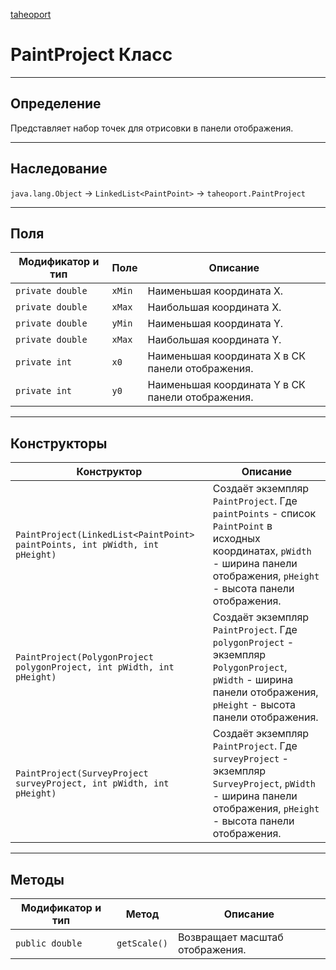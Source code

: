 
[taheoport](https://github.com/AndrewNizovkin/Taheoport/blob/main/README.md)

# PaintProject Класс

---

## Определение

Представляет набор точек для отрисовки в панели отображения. 

---

## Наследование

`java.lang.Object` -> `LinkedList<PaintPoint>` -> `taheoport.PaintProject`

---

## Поля

Модификатор и тип | Поле | Описание
--- | ---|---
`private double` | `xMin` | Наименьшая координата X.
`private double` | `xMax` | Наибольшая координата X.
`private double` | `yMin` | Наименьшая координата Y.
`private double` | `xMax` | Наибольшая координата Y.
`private int` | `x0` | Наименьшая координата X в СК панели отображения.
`private int` | `y0` | Наименьшая координата Y в СК панели отображения.

---

## Конструкторы

Конструктор | Описание
--- | ---
`PaintProject(LinkedList<PaintPoint> paintPoints, int pWidth, int pHeight)` | Создаёт экземпляр `PaintProject`. Где `paintPoints` - список `PaintPoint` в исходных координатах, `pWidth` - ширина панели отображения, `pHeight` - высота панели отображения.
`PaintProject(PolygonProject polygonProject, int pWidth, int pHeight)` | Создаёт экземпляр `PaintProject`. Где `polygonProject` - экземпляр `PolygonProject`, `pWidth` - ширина панели отображения, `pHeight` - высота панели отображения.
`PaintProject(SurveyProject surveyProject, int pWidth, int pHeight)` | Создаёт экземпляр `PaintProject`. Где `surveyProject` - экземпляр `SurveyProject`, `pWidth` - ширина панели отображения, `pHeight` - высота панели отображения.

---

## Методы

Модификатор и тип | Метод | Описание
--- | --- | ---
`public double` | `getScale()` | Возвращает масштаб отображения.
